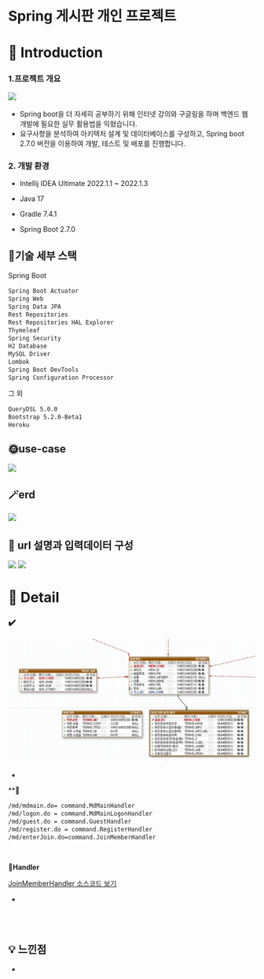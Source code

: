 # Spring 게시판 개인 프로젝트 



# 📖 Introduction

### 1.프로젝트 개요 

<img src="https://github.com/Jim3-4/fastcampus-projectboard/blob/main/fastcampus-project-board/document/%EB%A9%94%EC%9D%B8%EC%9D%B4%EB%AF%B8%EC%A7%80.jpg">

- Spring boot을 더 자세히 공부하기 위해 인터넷 강의와 구글링을 하며 백엔드 웹 개발에 필요한 실무 활용법을 익혔습니다. 
- 요구사항을 분석하여 아키텍처 설계 및 데이터베이스를 구성하고, Spring boot 2.7.0 버전을 이용하여 개발, 테스트 및 배포를 진행합니다. 



### 2. 개발 환경

- Intellij IDEA Ultimate 2022.1.1 ~ 2022.1.3

- Java 17

- Gradle 7.4.1

- Spring Boot 2.7.0

  

## 📃기술 세부 스택  

Spring Boot

```
Spring Boot Actuator
Spring Web
Spring Data JPA
Rest Repositories
Rest Repositories HAL Explorer
Thymeleaf
Spring Security
H2 Database
MySQL Driver
Lombok
Spring Boot DevTools
Spring Configuration Processor
```

그 외

```
QueryDSL 5.0.0
Bootstrap 5.2.0-Beta1
Heroku
```





## 🌞use-case

<img src='https://github.com/Jim3-4/fastcampus-projectboard/blob/main/document/use-case.svg'>



## 🪄erd

<img src='https://github.com/Jim3-4/fastcampus-projectboard/blob/main/document/project-board-erd.svg'>





## 🧲 url 설명과 입력데이터 구성 

<img src="https://github.com/Jim3-4/fastcampus-projectboard/blob/main/fastcampus-project-board/document/url%EC%84%A4%EB%AA%85.jpg">



<img src="https://github.com/Jim3-4/fastcampus-projectboard/blob/main/fastcampus-project-board/document/url%EC%9E%85%EB%A0%A5%EB%8D%B0%EC%9D%B4%ED%84%B0%EA%B5%AC%EC%84%B1.jpg">

<br>

# 🔎 Detail



### ✔️



<img src="https://github.com/Jim3-4/JSP_Project/blob/main/img/%ED%9A%8C%EC%9B%90%EA%B0%80%EC%9E%85.png">

- 


 **📌

```
/md/mdmain.do= command.MdMainHandler
/md/logon.do = command.MdMainLogonHandler
/md/guest.do = command.GuestHandler
/md/register.do = command.RegisterHandler
/md/enterJoin.do=command.JoinMemberHandler
```

<br>

**📌Handler** 

  <a href="https://github.com/Jim3-4/JSP_Project/blob/main/mcNew/src/main/java/command/JoinMemberHandler.java">JoinMemberHandler 소스코드 보기</a>

- 




<br><br>

## 💡 느낀점



- 
